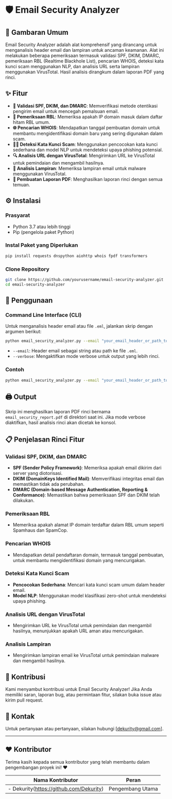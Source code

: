 # 🛡️ Email Security Analyzer

## 📝 Gambaran Umum

Email Security Analyzer adalah alat komprehensif yang dirancang untuk menganalisis header email dan lampiran untuk ancaman keamanan. Alat ini melakukan beberapa pemeriksaan termasuk validasi SPF, DKIM, DMARC, pemeriksaan RBL (Realtime Blackhole List), pencarian WHOIS, deteksi kata kunci scam menggunakan NLP, dan analisis URL serta lampiran menggunakan VirusTotal. Hasil analisis dirangkum dalam laporan PDF yang rinci.

## ✨ Fitur

- **🔐 Validasi SPF, DKIM, dan DMARC**: Memverifikasi metode otentikasi pengirim email untuk mencegah pemalsuan email.
- **🛑 Pemeriksaan RBL**: Memeriksa apakah IP domain masuk dalam daftar hitam RBL umum.
- **🌐 Pencarian WHOIS**: Mendapatkan tanggal pembuatan domain untuk membantu mengidentifikasi domain baru yang sering digunakan dalam scam.
- **🕵️‍♂️ Deteksi Kata Kunci Scam**: Menggunakan pencocokan kata kunci sederhana dan model NLP untuk mendeteksi upaya phishing potensial.
- **🔍 Analisis URL dengan VirusTotal**: Mengirimkan URL ke VirusTotal untuk pemindaian dan mengambil hasilnya.
- **📎 Analisis Lampiran**: Memeriksa lampiran email untuk malware menggunakan VirusTotal.
- **📄 Pembuatan Laporan PDF**: Menghasilkan laporan rinci dengan semua temuan.

## ⚙️ Instalasi

### Prasyarat

- Python 3.7 atau lebih tinggi
- Pip (pengelola paket Python)

### Instal Paket yang Diperlukan

```sh
pip install requests dnspython aiohttp whois fpdf transformers
```

### Clone Repository

```sh
git clone https://github.com/yourusername/email-security-analyzer.git
cd email-security-analyzer
```

## 🚀 Penggunaan

### Command Line Interface (CLI)

Untuk menganalisis header email atau file `.eml`, jalankan skrip dengan argumen berikut:

```sh
python email_security_analyzer.py --email "your_email_header_or_path_to_eml" --verbose
```

- `--email`: Header email sebagai string atau path ke file `.eml`.
- `--verbose`: Mengaktifkan mode verbose untuk output yang lebih rinci.

### Contoh

```sh
python email_security_analyzer.py --email "your_email_header_or_path_to_eml" --verbose
```

## 🖨️ Output

Skrip ini menghasilkan laporan PDF rinci bernama `email_security_report.pdf` di direktori saat ini. Jika mode verbose diaktifkan, hasil analisis rinci akan dicetak ke konsol.

## 📋 Penjelasan Rinci Fitur

### Validasi SPF, DKIM, dan DMARC

- **SPF (Sender Policy Framework)**: Memeriksa apakah email dikirim dari server yang diotorisasi.
- **DKIM (DomainKeys Identified Mail)**: Memverifikasi integritas email dan memastikan tidak ada perubahan.
- **DMARC (Domain-based Message Authentication, Reporting & Conformance)**: Memastikan bahwa pemeriksaan SPF dan DKIM telah dilakukan.

### Pemeriksaan RBL

- Memeriksa apakah alamat IP domain terdaftar dalam RBL umum seperti Spamhaus dan SpamCop.

### Pencarian WHOIS

- Mendapatkan detail pendaftaran domain, termasuk tanggal pembuatan, untuk membantu mengidentifikasi domain yang mencurigakan.

### Deteksi Kata Kunci Scam

- **Pencocokan Sederhana**: Mencari kata kunci scam umum dalam header email.
- **Model NLP**: Menggunakan model klasifikasi zero-shot untuk mendeteksi upaya phishing.

### Analisis URL dengan VirusTotal

- Mengirimkan URL ke VirusTotal untuk pemindaian dan mengambil hasilnya, menunjukkan apakah URL aman atau mencurigakan.

### Analisis Lampiran

- Mengirimkan lampiran email ke VirusTotal untuk pemindaian malware dan mengambil hasilnya.

## 👥 Kontribusi

Kami menyambut kontribusi untuk Email Security Analyzer! Jika Anda memiliki saran, laporan bug, atau permintaan fitur, silakan buka issue atau kirim pull request.

## 📧 Kontak

Untuk pertanyaan atau pertanyaan, silakan hubungi [dekurity@gmail.com].

---

## ❤️ Kontributor

Terima kasih kepada semua kontributor yang telah membantu dalam pengembangan proyek ini! ❤️

| Nama Kontributor | Peran             |
|------------------|-------------------|
| - Dekurity(https://github.com/Dekurity)          | Pengembang Utama  |
